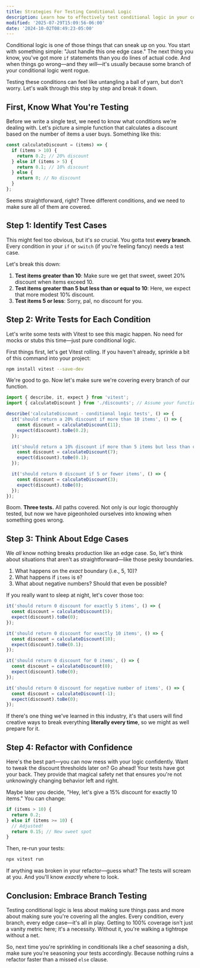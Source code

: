 ```yaml
---
title: Strategies For Testing Conditional Logic
description: Learn how to effectively test conditional logic in your code.
modified: '2025-07-29T15:09:56-06:00'
date: '2024-10-02T08:49:23-05:00'
---
```


Conditional logic is one of those things that can sneak up on you. You start with something simple: "Just handle this one edge case." The next thing you know, you've got more `if` statements than you do lines of actual code. And when things go wrong—and they _will_—it's usually because some branch of your conditional logic went rogue.

Testing these conditions can feel like untangling a ball of yarn, but don't worry. Let's walk through this step by step and break it down.

## First, Know What You're Testing

Before we write a single test, we need to know what conditions we're dealing with. Let's picture a simple function that calculates a discount based on the number of items a user buys. Something like this:

```javascript
const calculateDiscount = (items) => {
  if (items > 10) {
    return 0.2; // 20% discount
  } else if (items > 5) {
    return 0.1; // 10% discount
  } else {
    return 0; // No discount
  }
};
```

Seems straightforward, right? Three different conditions, and we need to make sure all of them are covered.

## Step 1: Identify Test Cases

This might feel too obvious, but it's _so_ crucial. You gotta test **every branch**. Every condition in your `if` or `switch` (if you're feeling fancy) needs a test case.

Let's break this down:

1. **Test items greater than 10**: Make sure we get that sweet, sweet 20% discount when items exceed 10.
2. **Test items greater than 5 but less than or equal to 10**: Here, we expect that more modest 10% discount.
3. **Test items 5 or less**: Sorry, pal, no discount for you.

## Step 2: Write Tests for Each Condition

Let's write some tests with Vitest to see this magic happen. No need for mocks or stubs this time—just pure conditional logic.

First things first, let's get Vitest rolling. If you haven't already, sprinkle a bit of this command into your project:

```bash
npm install vitest --save-dev
```

We're good to go. Now let's make sure we're covering every branch of our function.

```javascript
import { describe, it, expect } from 'vitest';
import { calculateDiscount } from './discounts'; // Assume your function lives here

describe('calculateDiscount - conditional logic tests', () => {
  it('should return a 20% discount if more than 10 items', () => {
    const discount = calculateDiscount(11);
    expect(discount).toBe(0.2);
  });

  it('should return a 10% discount if more than 5 items but less than or equal to 10', () => {
    const discount = calculateDiscount(7);
    expect(discount).toBe(0.1);
  });

  it('should return 0 discount if 5 or fewer items', () => {
    const discount = calculateDiscount(3);
    expect(discount).toBe(0);
  });
});
```

Boom. **Three tests.** All paths covered. Not only is our logic thoroughly tested, but now we have pigeonholed ourselves into knowing when something goes wrong.

## Step 3: Think About Edge Cases

We _all_ know nothing breaks production like an edge case. So, let's think about situations that aren't as straightforward—like those pesky boundaries.

1. What happens on the _exact_ boundary (i.e., 5, 10)?
2. What happens if `items` is `0`?
3. What about negative numbers? Should that even be possible?

If you really want to sleep at night, let's cover those too:

```javascript
it('should return 0 discount for exactly 5 items', () => {
  const discount = calculateDiscount(5);
  expect(discount).toBe(0);
});

it('should return 0 discount for exactly 10 items', () => {
  const discount = calculateDiscount(10);
  expect(discount).toBe(0.1);
});

it('should return 0 discount for 0 items', () => {
  const discount = calculateDiscount(0);
  expect(discount).toBe(0);
});

it('should return 0 discount for negative number of items', () => {
  const discount = calculateDiscount(-1);
  expect(discount).toBe(0);
});
```

If there's one thing we've learned in this industry, it's that users will find creative ways to break everything **literally every time**, so we might as well prepare for it.

## Step 4: Refactor with Confidence

Here's the best part—you can now mess with your logic confidently. Want to tweak the discount thresholds later on? Go ahead! Your tests have got your back. They provide that magical safety net that ensures you're not unknowingly changing behavior left and right.

Maybe later you decide, "Hey, let's give a 15% discount for exactly 10 items." You can change:

```javascript
if (items > 10) {
  return 0.2;
} else if (items >= 10) {
  // Adjusted!
  return 0.15; // New sweet spot
}
```

Then, re-run your tests:

```bash
npx vitest run
```

If anything was broken in your refactor—guess what? The tests will scream at you. And you'll know _exactly_ where to look.

## Conclusion: Embrace Branch Testing

Testing conditional logic is less about making sure things pass and more about making sure you're covering all the angles. Every condition, every branch, every edge case—it's all in play. Getting to 100% coverage isn't just a vanity metric here; it's a necessity. Without it, you're walking a tightrope without a net.

So, next time you're sprinkling in conditionals like a chef seasoning a dish, make sure you're seasoning your tests accordingly. Because nothing ruins a refactor faster than a missed `else` clause.
